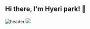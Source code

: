 ## Hi there, I'm Hyeri park! 👋

![header](https://capsule-render.vercel.app/api?type=wave&color=auto&height=300&section=header&text=hyeri%20world&fontSize=90)
<img src="https://img.shields.io/badge/Python-3766AB?style=flat-square&logo=Python&logoColor=white"/></a>


